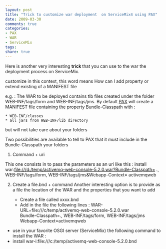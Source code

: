 ```yaml
---
layout: post
title: "Trick to customize war deployment  on ServiceMix4 using PAX"
date: 2009-03-30
comments: true
categories:
- PAX
- WAR
- ServiceMix
tags:
share: true
---
```


Here is another very interesting <span style="font-weight: bold;">trick </span>that you can use to the war the deployment process on ServiceMix.

customize in this context, this word means How can I add property or extend existing of a MANIFEST file

e.g. : The WAR to be deployed contains tlb files created under the folder WEB-INF/tags/form and WEB-INF/tags/jms. By default <a href="http://wiki.ops4j.org/display/ops4j/Pax+URL+-+war">PAX</a> will create a MANIFEST file containing the property Bundle-Classpath with :
    
    * WEB-INF/classes
    * all jars from WEB-INF/lib directory
    
but will not take care about your folders

Two possibilities are available to tell to PAX that it must include in the Bundle-Classpath your folders

1) Command + uri
    
This one consists in to pass the parameters as an uri like this :
install war:<a href="file:///d:/temp/activemq-web-console-5.2.0.war?Bundle-Classpath=">file:///d:/temp/activemq-web-console-5.2.0.war?Bundle-Classpath=</a> ., WEB-INF/tags/form, WEB-INF/tags/jms&amp;Webapp-Context= activemqweb

2) Create a file.bnd + command
Another interesting option is to provide as a file the location of the WAR and the properties that you want to add
    
    * Create a file called xxxx.bnd
    * Add in the file the following lines : WAR-URL=file:///c/temp/activemq-web-console-5.2.0.war<br/>Bundle-Classpath=., WEB-INF/tags/form, WEB-INF/tags/jms<br/>Webapp-Context=activemqweb
    
* use in your favorite OSGI server (ServiceMix) the following command to install the WAR :
* install war-i:file:///c:/temp/activemq-web-console-5.2.0.bnd